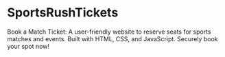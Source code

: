 # SportsRushTickets
Book a Match Ticket: A user-friendly website to reserve seats for sports matches and events. Built with HTML, CSS, and JavaScript. Securely book your spot now!
